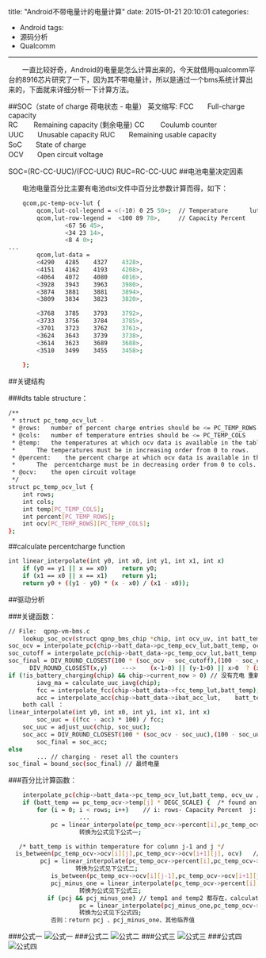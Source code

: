 title: "Android不带电量计的电量计算"
date: 2015-01-21 20:10:01
categories: 
- Android
tags:
- 源码分析
- Qualcomm
---
　　一直比较好奇，Android的电量是怎么计算出来的，今天就借用qualcomm平台的8916芯片研究了一下，因为其不带电量计，所以是通过一个bms系统计算出来的，下面就来详细分析一下计算方法。

##SOC（state of charge 荷电状态 - 电量） 
英文缩写:
FCC　　Full-charge capacity      
RC 　　Remaining capacity (剩余电量)
CC 　　Coulumb counter    
UUC　　Unusable capacity
RUC　　Remaining usable capacity    
SoC　　State of charge    
OCV　　Open circuit voltage
<!--more-->
SOC=(RC-CC-UUC)/(FCC-UUC)
RUC=RC-CC-UUC
##电池电量决定因素

　　电池电量百分比主要有电池dtsi文件中百分比参数计算而得，如下：
```bash
	qcom,pc-temp-ocv-lut {
		qcom,lut-col-legend = <(-10) 0 25 50>;  // Temperature      lut-data（电池OCV ）的column
		qcom,lut-row-legend =  <100 89 78>,     // Capacity Percent        row
				<67 56 45>,
				<34 23 14>,
				<8 4 0>;
...				
		qcom,lut-data = 
		<4290	4285	4327	4328>,
		<4151	4162	4193	4208>,
		<4064	4072	4080	4016>,
		<3928	3943	3963	3980>,
		<3874	3881	3881	3894>,
		<3809	3834	3823	3820>,

		<3768	3785	3793	3792>, 
		<3733	3756	3784	3785>, 
		<3701	3723	3762	3761>, 
		<3624	3643	3739	3738>, 
		<3614	3623	3689	3688>, 	
		<3510	3499	3455	3458>; 
	
	};
```
##关键结构

###dts table structure：

```bash
/**
 * struct pc_temp_ocv_lut -
 * @rows:	number of percent charge entries should be <= PC_TEMP_ROWS
 * @cols:	number of temperature entries should be <= PC_TEMP_COLS
 * @temp:	the temperatures at which ocv data is available in the table
 *		The temperatures must be in increasing order from 0 to rows.
 * @percent:	the percent charge at which ocv data is available in the table
 *		The  percentcharge must be in decreasing order from 0 to cols.
 * @ocv:	the open circuit voltage
 */
struct pc_temp_ocv_lut {
	int rows;
	int cols;
	int temp[PC_TEMP_COLS];
	int percent[PC_TEMP_ROWS];
	int ocv[PC_TEMP_ROWS][PC_TEMP_COLS];
};
```

##calculate percentcharge  function
```bash
int linear_interpolate(int y0, int x0, int y1, int x1, int x)
	if (y0 == y1 || x == x0)	return y0;
	if (x1 == x0 || x == x1)	return y1;
	return y0 + ((y1 - y0) * (x - x0) / (x1 - x0));
```
##驱动分析

###关键函数： 
```bash
// File:  qpnp-vm-bms.c
    lookup_soc_ocv(struct qpnp_bms_chip *chip, int ocv_uv, int batt_temp)、
soc_ocv = interpolate_pc(chip->batt_data->pc_temp_ocv_lut,batt_temp, ocv_uv / 1000);  //calculate the  capacity percent
soc_cutoff = interpolate_pc(chip->batt_data->pc_temp_ocv_lut,batt_temp, chip->dt.cfg_v_cutoff_uv / 1000);
soc_final = DIV_ROUND_CLOSEST(100 * (soc_ocv - soc_cutoff),(100 - soc_cutoff));
      DIV_ROUND_CLOSEST(x,y)    --->    (x-1>0) || (y-1>0) || x>0  ? (x+y/2)/y : (x-y/2)/y
if (!is_battery_charging(chip) && chip->current_now > 0) // 没有充电 重新计算电量
        iavg_ma = calculate_uuc_iavg(chip);
        fcc = interpolate_fcc(chip->batt_data->fcc_temp_lut,batt_temp);
        acc = interpolate_acc(chip->batt_data->ibat_acc_lut,	batt_temp, iavg_ma);
    both call ：
linear_interpolate(int y0, int x0, int y1, int x1, int x)
        soc_uuc = ((fcc - acc) * 100) / fcc;
	soc_uuc = adjust_uuc(chip, soc_uuc);
	soc_acc = DIV_ROUND_CLOSEST(100 * (soc_ocv - soc_uuc),(100 - soc_uuc));
        soc_final = soc_acc;
else
        ... // charging - reset all the counters
soc_final = bound_soc(soc_final) // 最终电量
```
###百分比计算函数：
```bash
    interpolate_pc(chip->batt_data->pc_temp_ocv_lut,batt_temp, ocv_uv / 1000);  //calculate the  capacity percent
	if (batt_temp == pc_temp_ocv->temp[j] * DEGC_SCALE) {  /* found an exact match for temp in the table */
		for (i = 0; i < rows; i++)    // i: rows- Capacity Percent  j: columns-Temperature
                    ...
		    pc = linear_interpolate(pc_temp_ocv->percent[i],pc_temp_ocv->ocv[i][j],pc_temp_ocv->percent[i - 1],pc_temp_ocv->ocv[i - 1][j],ocv); // calculate 不匹配dts表格的percentcharge 
                    转换为公式见下公式一;                                

   /* batt_temp is within temperature for column j-1 and j */
  is_between(pc_temp_ocv->ocv[i][j],pc_temp_ocv->ocv[i+1][j], ocv)   // caculate temp1 percentcharge
         pcj = linear_interpolate(pc_temp_ocv->percent[i],pc_temp_ocv->ocv[i][j],pc_temp_ocv->percent[i + 1],pc_temp_ocv->ocv[i+1][j],	ocv);
                   转换为公式见下公式二;                         
            is_between(pc_temp_ocv->ocv[i][j-1],pc_temp_ocv->ocv[i+1][j-1], ocv)) // caculate temp2 percentcharge
		    pcj_minus_one = linear_interpolate(pc_temp_ocv->percent[i],pc_temp_ocv->ocv[i][j-1],pc_temp_ocv->percent[i + 1],pc_temp_ocv->ocv[i+1][j-1],ocv);
                    转换为公式见下公式三;                       
           if (pcj && pcj_minus_one) // temp1 and temp2 都存在，calculate percentcharge 
                    pc = linear_interpolate(pcj_minus_one,pc_temp_ocv->temp[j-1] * DEGC_SCALE,	pcj,pc_temp_ocv->temp[j] * DEGC_SCALE,batt_temp);
                    转换为公式见下公式四;                      
            否则：return pcj 、pcj_minus_one、其他临界值
```
###公式一
![公式一](https://github.com/huaqianlee/blog-file/image/blog电量计算公式1.png)
###公式二
![公式二](https://github.com/huaqianlee/blog-file/image/blog电量计算公式2.png)
###公式三
![公式三](https://github.com/huaqianlee/blog-file/image/blog电量计算公式3.png)
###公式四
![公式四](https://github.com/huaqianlee/blog-file/image/blog电量计算公式4.png)
